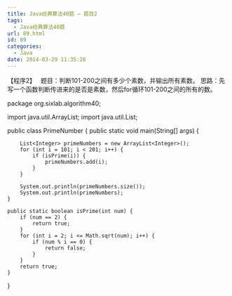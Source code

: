 ```yaml
---
title: Java经典算法40题 – 题目2
tags:
  - Java经典算法40题
url: 89.html
id: 89
categories:
  - Java
date: 2014-03-29 11:35:28
---
```


【程序2】   题目：判断101-200之间有多少个素数，并输出所有素数。 思路：先写一个函数判断传进来的是否是素数，然后for循环101-200之间的所有的数。

package org.sixlab.algorithm40;

import java.util.ArrayList;
import java.util.List;

public class PrimeNumber {
	public static void main(String\[\] args) {
		
		List<Integer> primeNumbers = new ArrayList<Integer>();
		for (int i = 101; i < 201; i++) {
			if (isPrime(i)) {
				primeNumbers.add(i);
			}
		}
		
		System.out.println(primeNumbers.size());
		System.out.println(primeNumbers);
	}
	
	public static boolean isPrime(int num) {
		if (num == 2) {
			return true;
		}
		for (int i = 2; i <= Math.sqrt(num); i++) {
			if (num % i == 0) {
				return false;
			}
		}
		return true;
	}
}